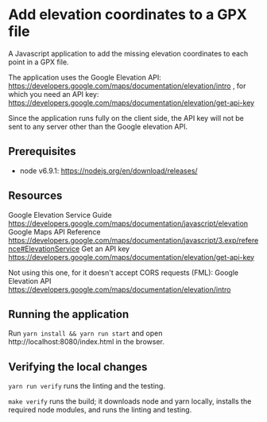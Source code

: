 Add elevation coordinates to a GPX file
=======================================
A Javascript application to add the missing elevation coordinates to
each point in a GPX file.

The application uses the Google Elevation API:
https://developers.google.com/maps/documentation/elevation/intro
, for which you need an API key:
https://developers.google.com/maps/documentation/elevation/get-api-key

Since the application runs fully on the client side, the API key will
not be sent to any server other than the Google elevation API.



Prerequisites
-------------
* node v6.9.1: https://nodejs.org/en/download/releases/



Resources
---------
Google Elevation Service Guide
https://developers.google.com/maps/documentation/javascript/elevation
Google Maps API Reference
https://developers.google.com/maps/documentation/javascript/3.exp/reference#ElevationService
Get an API key
https://developers.google.com/maps/documentation/elevation/get-api-key

Not using this one, for it doesn't accept CORS requests (FML):
Google Elevation API
https://developers.google.com/maps/documentation/elevation/intro



Running the application
-----------------------
Run
`yarn install && yarn run start`
and open http://localhost:8080/index.html in the browser.



Verifying the local changes
---------------------------
`yarn run verify`
runs the linting and the testing.

`make verify`
runs the build; it downloads node and yarn
locally, installs the required node modules, and runs the linting
and testing.

